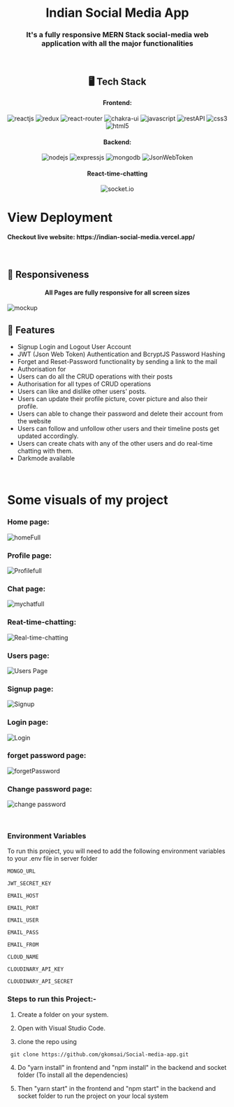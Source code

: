 <h1 align="center">Indian Social Media App</h1>

<h3 align="center">It's a fully responsive MERN Stack social-media web application with all the major functionalities</h3>

<br />

<h2 align="center">🖥️ Tech Stack</h2>


<h4 align="center">Frontend:</h4>

<p align="center">
  <img src="https://img.shields.io/badge/React-20232A?style=for-the-badge&logo=react&logoColor=61DAFB" alt="reactjs" />
  <img src="https://img.shields.io/badge/Redux-593D88?style=for-the-badge&logo=redux&logoColor=white" alt="redux" />
   <img src="https://img.shields.io/badge/React_Router-CA4245?style=for-the-badge&logo=react-router&logoColor=white" alt="react-router" />
  <img src="https://img.shields.io/badge/Chakra%20UI-3bc7bd?style=for-the-badge&logo=chakraui&logoColor=white" alt="chakra-ui" />
  <img src="https://img.shields.io/badge/JavaScript-323330?style=for-the-badge&logo=javascript&logoColor=F7DF1E" alt="javascript" />
  <img src="https://img.shields.io/badge/Rest_API-02303A?style=for-the-badge&logo=react-router&logoColor=white" alt="restAPI" />
  <img src="https://img.shields.io/badge/CSS3-1572B6?style=for-the-badge&logo=css3&logoColor=white" alt="css3" />
  <img src="https://img.shields.io/badge/HTML5-E34F26?style=for-the-badge&logo=html5&logoColor=white" alt="html5" />
</p>


<h4 align="center">Backend:</h4>

<p align="center">
  <img src="https://img.shields.io/badge/Node.js-339933?style=for-the-badge&logo=nodedotjs&logoColor=white" alt="nodejs" />
  <img src="https://img.shields.io/badge/Express.js-000000?style=for-the-badge&logo=express&logoColor=white" alt="expressjs" />
  <img src="https://img.shields.io/badge/MongoDB-4EA94B?style=for-the-badge&logo=mongodb&logoColor=white" alt="mongodb" />
  <img src="https://img.shields.io/badge/JWT-000000?style=for-the-badge&logo=JSON%20web%20tokens&logoColor=white" alt="JsonWebToken" />

</p>

<h4 align="center">React-time-chatting</h4>
<p align="center">
  <img src="https://img.shields.io/badge/Socket.io-black?style=for-the-badge&logo=socket.io&badgeColor=010101" alt="socket.io" />
</p>



<h1>View Deployment</h1>
</hr>
<h4>Checkout live website: https://indian-social-media.vercel.app/</h4>
</hr>




<br />

## 🚀 Responsiveness

<h4 align="center">All Pages are fully responsive for all screen sizes</h4>

![mockup](https://user-images.githubusercontent.com/101813593/204578055-46c1e240-7290-4b2e-9873-5a767b558e81.png)




## 🚀 Features
- Signup Login and Logout User Account
- JWT (Json Web Token) Authentication and BcryptJS Password Hashing 
- Forget and Reset-Password functionality by sending a link to the mail
- Authorisation for 
- Users can do all the CRUD operations with their posts 
- Authorisation for all types of CRUD operations
- Users can like and dislike other users' posts.
- Users can update their profile picture, cover picture and also their profile.
- Users can able to change their password and delete their account from the website
- Users can follow and unfollow other users and their timeline posts get updated accordingly.
- Users can create chats with any of the other users and do real-time chatting with them.
- Darkmode available



<br />



<h1>Some visuals of my project </h1>
 </hr>

<h3>Home page: </h3>

![homeFull](https://user-images.githubusercontent.com/101813593/204586647-e061b0ad-e7e0-4bbf-8f87-23989a6996e5.png)

<h3>Profile page: </h3>

![Profilefull](https://user-images.githubusercontent.com/101813593/204586696-cd5937ee-a789-4e08-9a39-04c52f8ca6db.png)

<h3>Chat page: </h3>

![mychatfull](https://user-images.githubusercontent.com/101813593/204588758-6dbdd9d4-a5af-4aa6-bb84-45969e84e7dc.png)

<h3>Reat-time-chatting: </h3>

![Real-time-chatting](https://user-images.githubusercontent.com/101813593/204590112-d3666ce7-1f10-46ac-ba31-fc81df29f613.png)

<h3>Users page: </h3>

![Users Page](https://user-images.githubusercontent.com/101813593/204588942-959995a7-80db-42a3-a10d-1c909e2a9102.png)

<h3>Signup page: </h3>

![Signup](https://user-images.githubusercontent.com/101813593/204589014-9252a2de-093d-4d41-a356-d0b128768395.png)

<h3>Login page: </h3>

![Login](https://user-images.githubusercontent.com/101813593/204589096-371b4c74-1e42-48c6-bd78-cb6ff84716bb.png)

<h3>forget password page: </h3>

![forgetPassword](https://user-images.githubusercontent.com/101813593/204589235-d9c1bbdf-c2dc-4d15-9425-5cad446c93e4.png)

<h3>Change password page: </h3>

![change password](https://user-images.githubusercontent.com/101813593/204589858-b151ef65-f281-40a2-9cea-acefd72aefb4.png)


<br />


### Environment Variables

To run this project, you will need to add the following environment variables to your .env file in server folder

`MONGO_URL`

`JWT_SECRET_KEY`

`EMAIL_HOST`

`EMAIL_PORT`

`EMAIL_USER`

`EMAIL_PASS`

`EMAIL_FROM`

`CLOUD_NAME`

`CLOUDINARY_API_KEY`

`CLOUDINARY_API_SECRET`



### Steps to run this Project:-

1. Create a folder on your system.

2. Open with Visual Studio Code.

3.  clone the repo using
``` 
 git clone https://github.com/gkomsai/Social-media-app.git
```

4. Do "yarn install" in frontend and "npm install" in the backend and socket folder  (To install all the dependencies)

5. Then "yarn start" in the frontend and "npm start" in the backend and socket folder to run the project on your local system






